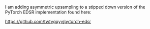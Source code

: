 I am adding asymmetric upsampling to a stipped down version of the PyTorch EDSR implementation found here:

https://github.com/twtygqyy/pytorch-edsr